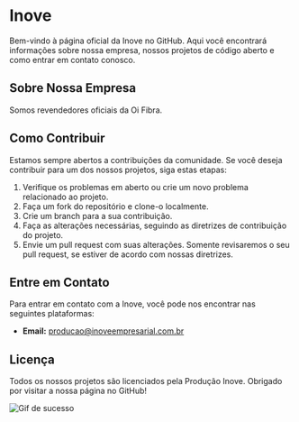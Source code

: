# Inove
Bem-vindo à página oficial da Inove no GitHub. Aqui você encontrará informações sobre nossa empresa, nossos projetos de código aberto e como entrar em contato conosco.

## Sobre Nossa Empresa
Somos revendedores oficiais da Oi Fibra.

## Como Contribuir
Estamos sempre abertos a contribuições da comunidade. Se você deseja contribuir para um dos nossos projetos, siga estas etapas:
1. Verifique os problemas em aberto ou crie um novo problema relacionado ao projeto.
2. Faça um fork do repositório e clone-o localmente.
3. Crie um branch para a sua contribuição.
4. Faça as alterações necessárias, seguindo as diretrizes de contribuição do projeto.
5. Envie um pull request com suas alterações.
Somente revisaremos o seu pull request, se estiver de acordo com nossas diretrizes.

## Entre em Contato
Para entrar em contato com a Inove, você pode nos encontrar nas seguintes plataformas:
- **Email:** producao@inoveempresarial.com.br

## Licença
Todos os nossos projetos são licenciados pela Produção Inove.
Obrigado por visitar a nossa página no GitHub!

![Gif de sucesso]('https://usagif.com/gif/funny-celebrate-56/')